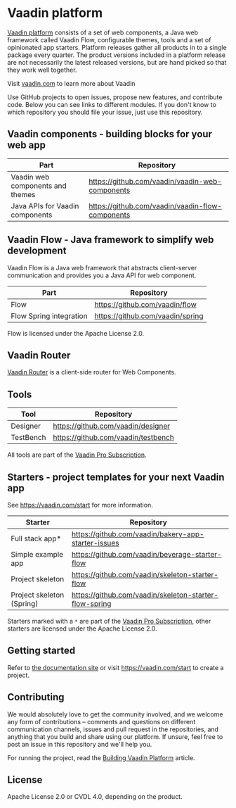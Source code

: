 # Vaadin platform

[Vaadin platform](https://vaadin.com/) consists of a set of web components, a Java web framework called Vaadin Flow, configurable themes, tools and a set of opinionated app starters. Platform releases gather all products in to a single package every quarter. The product versions included in a platform release are not necessarily the latest released versions, but are hand picked so that they work well together.

Visit [vaadin.com](https://vaadin.com/) to learn more about Vaadin

Use GitHub projects to open issues, propose new features, and contribute code. Below you can see links to different modules. If you don't know to which repository you should file your issue, just use this repository.

## Vaadin components - building blocks for your web app

| Part | Repository |
|------|------------|
| Vaadin web components and themes | https://github.com/vaadin/vaadin-web-components |
| Java APIs for Vaadin components | https://github.com/vaadin/vaadin-flow-components |

## Vaadin Flow - Java framework to simplify web development

Vaadin Flow is a Java web framework that abstracts client-server communication and provides you a Java API for web component.

| Part | Repository |
|------|------------|
| Flow | https://github.com/vaadin/flow |
| Flow Spring integration | https://github.com/vaadin/spring |

Flow is licensed under the Apache License 2.0.

## Vaadin Router

[Vaadin Router](https://github.com/vaadin/vaadin-router) is a client-side router for Web Components.

## Tools

| Tool | Repository |
|------|------------|
| Designer | https://github.com/vaadin/designer |
| TestBench | https://github.com/vaadin/testbench |

All tools are part of the [Vaadin Pro Subscription](https://vaadin.com/pricing).

## Starters - project templates for your next Vaadin app

See https://vaadin.com/start for more information.

| Starter | Repository |
|---------|------------|
| Full stack app* | https://github.com/vaadin/bakery-app-starter-issues |
| Simple example app | https://github.com/vaadin/beverage-starter-flow |
| Project skeleton | https://github.com/vaadin/skeleton-starter-flow |
| Project skeleton (Spring) | https://github.com/vaadin/skeleton-starter-flow-spring |


Starters marked with a `*` are part of the [Vaadin Pro Subscription](https://vaadin.com/pricing), other starters are licensed under the Apache License 2.0.

## Getting started

Refer to [the documentation site](https://vaadin.com/docs) or visit <https://vaadin.com/start> to create a project.

## Contributing

We would absolutely love to get the community involved, and we welcome any form of contributions – comments and questions on different communication channels, issues and pull request in the repositories, and anything that you build and share using our platform. If unsure, feel free to post an issue in this repository and we'll help you.

For running the project, read the [Building Vaadin Platform](BUILD.md) article.

## License

Apache License 2.0 or CVDL 4.0, depending on the product.
